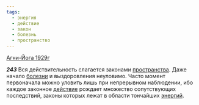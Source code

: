 ```yaml
---
tags:
  - энергия
  - действие
  - закон
  - болезнь
  - пространство
---
```


[Агни-Йога 1929г](https://127.0.0.1:4002/agni/1929)

___243___
Вся действительность слагается законами [пространства](../../../tags/#пространство). Даже начало [болезни](../../../tags/#болезнь) и выздоровления неуловимо. Часто момент первоначала можно уловить лишь при непрерывном наблюдении, ибо каждое законное [действие](../../../tags/#действие) рождает множество сопутствующих последствий, законы которых лежат в области тончайших [энергий](../../../tags/#энергия).